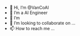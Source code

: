 - 👋 Hi, I’m @VanCoAI
- 👀 I’m a AI Engineer 
- 🌱 I’m 
- 💞️ I’m looking to collaborate on ...
- 📫 How to reach me ...

<!---
VanCoAI/VanCoAI is a ✨ special ✨ repository because its `README.md` (this file) appears on your GitHub profile.
You can click the Preview link to take a look at your changes.
--->
